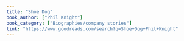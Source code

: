 ```yaml
---
title: "Shoe Dog"
book_author: ["Phil Knight"]
book_category: ["Biographies/company stories"]
link: "https://www.goodreads.com/search?q=Shoe+Dog+Phil+Knight"
---
```


